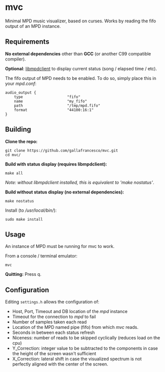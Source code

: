 # mvc

Minimal MPD music visualizer, based on curses. Works by reading the fifo output of an MPD instance.

## Requirements

**No external dependencies** other than **GCC** (or another C99 compatible compiler).

**Optional**: [libmpdclient](https://github.com/MusicPlayerDaemon/libmpdclient) to display current status (song / elapsed time / etc).

The fifo output of MPD needs to be enabled. To do so, simply place this in your *mpd.conf*:

```
audio_output {
    type                    "fifo"
	name                    "my_fifo"
	path                    "/tmp/mpd.fifo"
	format                  "44100:16:1"
}
```

## Building

**Clone the repo:**
```
git clone https://github.com/gallafrancesco/mvc.git
cd mvc/
```

**Build with status display (requires libmpdclient):**
```
make all
```
*Note: without libmpdclient installed, this is equivalent to 'make nostatus'*.

**Build without status display (no external dependencies):**
```
make nostatus
```

Install (to */usr/local/bin/*):
```
sudo make install
```

## Usage

An instance of MPD must be running for mvc to work.

From a console / terminal emulator:
```
mvc
```

**Quitting:** Press q.

## Configuration

Editing `settings.h` allows the configuration of:

* Host, Port, Timeout and DB location of the *mpd* instance
* Timeout for the connection to *mpd* to fail
* Number of samples taken each read
* Location of the MPD named pipe (fifo) from which *mvc* reads.
* Seconds in between each status refresh
* Niceness: number of reads to be skipped cyclically (reduces load on the cpu)
* Y\_Correction: integer value to be subtracted to the components in case the height of the
  screen wasn't sufficient
* X\_Correction: lateral shift in case the visualized spectrum is not perfectly aligned with the
  center of the screen.
